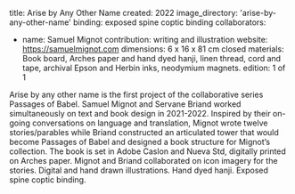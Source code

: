 title: Arise by Any Other Name
created: 2022
image_directory: 'arise-by-any-other-name'
binding: exposed spine coptic binding
collaborators: 
- name: Samuel Mignot
  contribution: writing and illustration
  website: https://samuelmignot.com
dimensions: 6 x 16 x 81 cm closed
materials: Book board, Arches paper and hand dyed hanji, linen thread, cord and tape, archival Epson and Herbin inks, neodymium magnets. 
edition: 1 of 1

Arise by any other name is the first project of the collaborative series Passages of Babel. 
Samuel Mignot and Servane Briand worked simultaneously on text and book design in 2021-2022. Inspired by their on-going conversations on language and translation, Mignot wrote twelve stories/parables while Briand constructed an articulated tower that would become Passages of Babel and designed a book structure for Mignot’s collection. The book is set in Adobe Caslon and Nueva Std, digitally printed on Arches paper. Mignot and Briand collaborated on icon imagery for the stories. Digital and hand drawn illustrations. Hand dyed hanji. Exposed spine coptic binding. 
